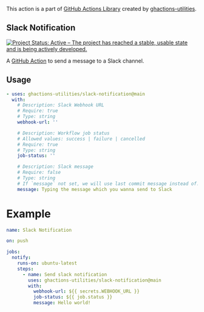 This action is a part of [GitHub Actions Library](https://github.com/rtCamp/github-actions-library/) created by [ghactions-utilities](https://github.com/ghactions-utilities/).

## Slack Notification
[![Project Status: Active – The project has reached a stable, usable state and is being actively developed.](https://www.repostatus.org/badges/latest/active.svg)](https://www.repostatus.org/#active)

A [GitHub Action](https://github.com/features/actions) to send a message to a Slack channel.

## Usage

```yml
- uses: ghactions-utilities/slack-notification@main
  with:
    # Description: Slack Webhook URL
    # Require: true
    # Type: string
    webhook-url: ''

    # Description: Workflow job status
    # Allowed values: success | failure | cancelled
    # Require: true
    # Type: string
    job-status: ''

    # Description: Slack message
    # Require: false
    # Type: string
    # If `message` not set, we will use last commit message instead of.
    message: Typing the message which you wanna send to Slack
```

# Example

```yml
name: Slack Notification

on: push

jobs:
  notify:
    runs-on: ubuntu-latest
    steps:
      - name: Send slack notification
        uses: ghactions-utilities/slack-notification@main
        with:
          webhook-url: ${{ secrets.WEBHOOK_URL }}
          job-status: ${{ job.status }}
          message: Hello world!
```